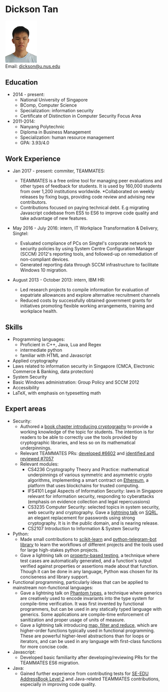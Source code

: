 # Dickson Tan

<img src="DicksonTan.jpg" width="100" alt="Dickson's photo"/> <br>
Email: [dickson@u.nus.edu](dickson@u.nus.edu)<br>

## Education

* 2014 - present:
	* National University of Singapore
	* BComp, Computer Science
	* Specialization: information security
	* Certificate of Distinction in Computer Security Focus Area
* 2011-2014:
	* Nanyang Polytechnic
	* Diploma in Business Management
	* Specialization: human resource management
	* GPA: 3.93/4.0

## Work Experience

* Jan 2017 - present: commiter, TEAMMATES:
	* TEAMMATES is a free online tool for managing peer evaluations and other types of feedback for students. It is used by 160,000 students from over 1,200 institutions worldwide.
	*Collaborated  on weekly releases by fixing bugs, providing code review and advising new contributors. 
	* Contributions focused on paying technical debt. E.g migrating Javascript codebase from ES5 to ES6 to improve code quality and take advantage of new features.

* May 2016 - July 2016: intern, IT Workplace Transformation & Delivery, Singtel:
	* Evaluated compliance of PCs on Singtel's corporate network to security policies by using System Centre Configuration Manager (SCCM) 2012's reporting tools, and followed-up on remediation of non-compliant devices.
	* Generated reporting data through SCCM infrastructure to facilitate Windows 10 migration.
* August 2013 - October 2013: intern, IBM HR:
	* Led research projects to compile information for evaluation of expatriate allowances and explore alternative recruitment channels
	* Reduced costs by successfully obtained government grants for initiatives promoting flexible working arrangements, training and workplace health.

## Skills

* Programming languages:
	* Proficient in C++, Java, Lua and Regex
	*  intermediate python
	* familiar with HTML and Javascript
* Applied cryptography
* Laws related to information security in Singapore (CMCA, Electronic Commerce & Banking, data protection)
* System Security
* Basic Windows administration: Group Policy and SCCM 2012
* Accessibility
* LaTeX, with emphasis on typesetting math

## Expert areas

* Security:
	* Authored a [book chapter introducing cryptography](https://github.com/se-edu/learningresources/pull/6) to provide a working knowledge of the topic for students. The intention is for readers to be able to correctly use the tools provided by cryptographic libraries, and less so on its mathematical underpinnings.
	* Relevant TEAMMATES PRs: [developed #6602](https://github.com/TEAMMATES/teammates/pull/6602) and [identified and reviewed #7057](https://github.com/TEAMMATES/teammates/pull/7057)
	* Relevant modules:
		* CS4236 Cryptography Theory and Practice: mathematical underpinnings of various symmetric and asymmetric crypto algorithms, implementing a smart contract on [Ethereum](https://www.ethereum.org/), a platform that uses blockchains for trusted computing.
		* IFS4101 Legal Aspects of Information Security: laws in Singapore relevant for information security, responding to cyberattacks (emphasis on evidence collection and legal repercussions)
		* CS3235 Computer Security: selected topics in system security, web security and cryptography. Gave a [lightning talk](https://www.dropbox.com/s/h051h9yqxgbj66f/sqrl.pptx?dl=0) on [SQRL](https://grc.com/sqrl), an elegant replacement for passwords using strong cryptography. It is in the public domain, and is nearing release.
		* CS2107 Introduction to Information & System Security
* Python:
	* Made small contributions to [scikit-learn](https://github.com/scikit-learn/scikit-learn/pull/8390) and [python-telegram-bot library](https://github.com/python-telegram-bot/python-telegram-bot/pull/564) to learn the workflows of different projects and the tools used for large high-stakes python projects.
	* Gave a lightning talk on [property-based testing](https://github.com/nus-oss/lightningtalks/issues/41), a technique where test cases are automatically generated, and a function's output verified against properties or assertions made about that function. Though it can be done in any language, Python was chosen for its conciseness and library support.
* Functional programming, particularly ideas that can be applied to mainstream non-functional languages:
	* Gave a lightning talk on [Phantom types](https://github.com/nus-oss/lightningtalks/issues/49), a technique where generics are creatively used to encode invariants into the type system for compile-time verification. It was first invented by functional programmers, but can be used in any statically typed language with generics. Some applications are compile-time enforcement of sanitization and proper usage of units of measure.
	* Gave a lightning talk introducing [map, filter and reduce](https://github.com/nus-oss/lightningtalks/issues/19), which are higher-order functions typically used in functional programming. These are powerful higher-level abstractions than for loops or iterators, and can be used in any language with first-class functions for more concise code.
* Javascript:
	* Developed basic familiarity after developing/reviewing PRs for the TEAMMATES ES6 migration.
* Java:
	* Gained further experience from contributing tests for [SE-EDU AddressBook Level 2](https://github.com/se-edu/addressbook-level2) and Java-related TEAMMATES contributions, especially in improving code quality.